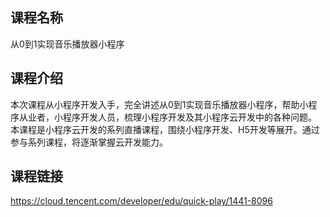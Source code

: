 ## 课程名称

从0到1实现音乐播放器小程序

## 课程介绍

本次课程从小程序开发入手，完全讲述从0到1实现音乐播放器小程序，帮助小程序从业者，小程序开发人员，梳理小程序开发及其小程序云开发中的各种问题。 本课程是小程序云开发的系列直播课程，围绕小程序开发、H5开发等展开。通过参与系列课程，将逐渐掌握云开发能力。

## 课程链接

https://cloud.tencent.com/developer/edu/quick-play/1441-8096
